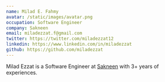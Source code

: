 ```yaml
---
name: Milad E. Fahmy
avatar: /static/images/avatar.png
occupation: Software Engineer
company: Sakneen
email: miladezzat.f@gmail.com
twitter: https://twitter.com/miladezzat12
linkedin: https://www.linkedin.com/in/miladezzat
github: https://github.com/miladezzat
---
```


Milad Ezzat is a Software Engineer at [Sakneen](sakneen.com) with 3+ years of experiences.

